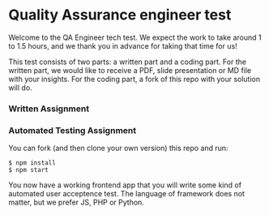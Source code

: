 # Quality Assurance engineer test
Welcome to the QA Engineer tech test. We expect the work to take around 1 to 1.5 hours, and we thank
you in advance for taking that time for us!

This test consists of two parts: a written part and a coding part. For the written part, we would
like to receive a PDF, slide presentation or MD file with your insights. For the coding part, a fork of this repo with
your solution will do.

### Written Assignment


### Automated Testing Assignment
You can fork (and then clone your own version) this repo and run:

```
$ npm install
$ npm start
```

You now have a working frontend app that you will write some kind of automated user acceptence test. 
The language of framework does not matter, but we prefer JS, PHP or Python.
